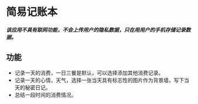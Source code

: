 # 简易记账本
##### 该应用不具有联网功能，不会上传用户的隐私数据，只在用用户的手机存储记录数据。
## 功能
- 记录一天的消费，一日三餐是默认，可以选择添加其他消费记录。
- 记录一天的心情，天气，选择一张当天具有标志性的图片作为背景墙，写下当天的秘密日记。
- 总结一段时间的消费情况。
